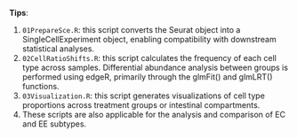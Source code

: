 **Tips**:
1. `01PrepareSce.R`: this script converts the Seurat object into a SingleCellExperiment object, enabling compatibility with downstream statistical analyses.
2. `02CellRatioShifts.R`: this script calculates the frequency of each cell type across samples. Differential abundance analysis between groups is performed using edgeR, primarily through the glmFit() and glmLRT() functions.
3. `03Visualization.R`: this script generates visualizations of cell type proportions across treatment groups or intestinal compartments.
4. These scripts are also applicable for the analysis and comparison of EC and EE subtypes.
